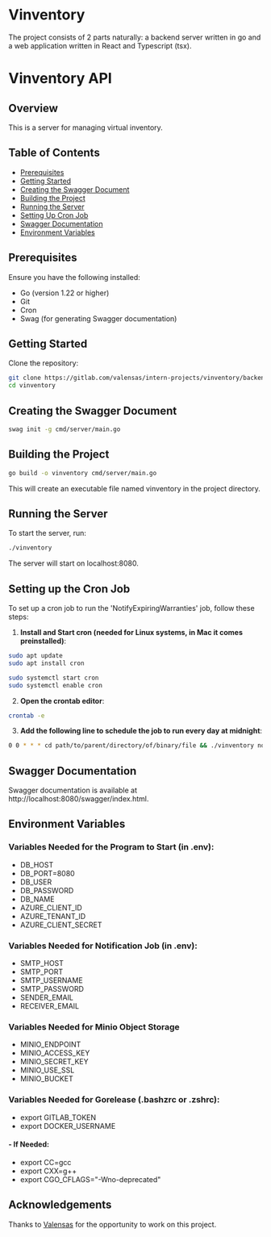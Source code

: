 # Vinventory

The project consists of 2 parts naturally: a backend server written in go and a web application written in React and Typescript (tsx).

# Vinventory API

## Overview

This is a server for managing virtual inventory.

## Table of Contents

- [Prerequisites](#prerequisites)
- [Getting Started](#getting-started)
- [Creating the Swagger Document](#creating-the-swagger-document)
- [Building the Project](#building-the-project)
- [Running the Server](#running-the-server)
- [Setting Up Cron Job](#setting-up-cron-job)
- [Swagger Documentation](#swagger-documentation)
- [Environment Variables](#environment-variables)

## Prerequisites

Ensure you have the following installed:
- Go (version 1.22 or higher)
- Git
- Cron
- Swag (for generating Swagger documentation)

## Getting Started

Clone the repository:

```bash
git clone https://gitlab.com/valensas/intern-projects/vinventory/backend.git
cd vinventory
```

## Creating the Swagger Document
```bash
swag init -g cmd/server/main.go
```

## Building the Project
```bash
go build -o vinventory cmd/server/main.go
```
This will create an executable file named vinventory in the project directory.

## Running the Server
To start the server, run:
```bash
./vinventory
```
The server will start on localhost:8080.

## Setting up the Cron Job
To set up a cron job to run the 'NotifyExpiringWarranties' job, follow these steps:
1. **Install and Start cron (needed for Linux systems, in Mac it comes preinstalled)**:
```bash
sudo apt update
sudo apt install cron

sudo systemctl start cron
sudo systemctl enable cron
```
2. **Open the crontab editor**:
```bash
crontab -e
```
3. **Add the following line to schedule the job to run every day at midnight**:
```bash
0 0 * * * cd path/to/parent/directory/of/binary/file && ./vinventory notification_job
```

## Swagger Documentation
Swagger documentation is available at http://localhost:8080/swagger/index.html.

## Environment Variables
### Variables Needed for the Program to Start (in .env):
- DB_HOST
- DB_PORT=8080
- DB_USER
- DB_PASSWORD
- DB_NAME
- AZURE_CLIENT_ID
- AZURE_TENANT_ID
- AZURE_CLIENT_SECRET

### Variables Needed for Notification Job (in .env):
- SMTP_HOST
- SMTP_PORT
- SMTP_USERNAME
- SMTP_PASSWORD
- SENDER_EMAIL
- RECEIVER_EMAIL


### Variables Needed for Minio Object Storage
- MINIO_ENDPOINT
- MINIO_ACCESS_KEY
- MINIO_SECRET_KEY
- MINIO_USE_SSL
- MINIO_BUCKET

### Variables Needed for Gorelease (.bashzrc or .zshrc):
- export GITLAB_TOKEN
- export DOCKER_USERNAME
#### - If Needed:
- export CC=gcc
- export CXX=g++
- export CGO_CFLAGS="-Wno-deprecated"

## Acknowledgements
Thanks to [Valensas](https://valensas.com) for the opportunity to work on this project.
